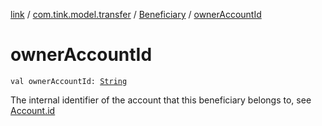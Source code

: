 [link](../../index.md) / [com.tink.model.transfer](../index.md) / [Beneficiary](index.md) / [ownerAccountId](./owner-account-id.md)

# ownerAccountId

`val ownerAccountId: `[`String`](https://kotlinlang.org/api/latest/jvm/stdlib/kotlin/-string/index.html)

The internal identifier of the account that this beneficiary belongs to, see [Account.id](../../com.tink.model.account/-account/id.md)

